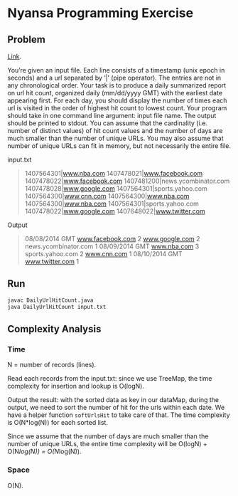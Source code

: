 
# Nyansa Programming Exercise

## Problem

[Link](https://sites.google.com/a/nyansa.com/nyansa-programming-exercise/).

You’re given an input file. Each line consists of a timestamp (unix epoch in seconds) and a url separated by ‘|’ (pipe operator). The entries are not in any chronological order. Your task is to produce a daily summarized report on url hit count, organized daily (mm/dd/yyyy GMT) with the earliest date appearing first. For each day, you should display the number of times each url is visited in the order of highest hit count to lowest count. Your program should take in one command line argument: input file name. The output should be printed to stdout. You can assume that the cardinality (i.e. number of distinct values) of hit count values and the number of days are much smaller than the number of unique URLs. You may also assume that number of unique URLs can fit in memory, but not necessarily the entire file.

input.txt
>1407564301|www.nba.com
1407478021|www.facebook.com
1407478022|www.facebook.com
1407481200|news.ycombinator.com
1407478028|www.google.com
1407564301|sports.yahoo.com
1407564300|www.cnn.com
1407564300|www.nba.com
1407564300|www.nba.com
1407564301|sports.yahoo.com
1407478022|www.google.com
1407648022|www.twitter.com

Output
>08/08/2014 GMT
www.facebook.com 2
www.google.com 2
news.ycombinator.com 1
08/09/2014 GMT
www.nba.com 3
sports.yahoo.com 2
www.cnn.com 1
08/10/2014 GMT
www.twitter.com 1

## Run

```bash
javac DailyUrlHitCount.java
java DailyUrlHitCount input.txt
```

## Complexity Analysis

### Time

N = number of records (lines).

Read each records from the input.txt: since we use TreeMap, the time complexity for insertion and lookup is O(logN).

Output the result: with the sorted data as key in our dataMap, during the output, we need to sort the number of hit for the urls within each date. We have a helper function ```softUrlsHit``` to take care of that. The time complexity is O(N*log(N)) for each sorted list.

Since we assume that the number of days are much smaller than the number of unique URLs, the entire time complexity will be O(logN) + O(N*log(N)) = O(N*log(N)).

### Space

O(N).
